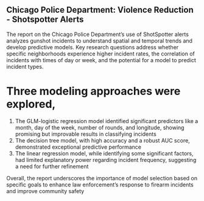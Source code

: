 ## Chicago Police Department: Violence Reduction - Shotspotter Alerts 

The report on the Chicago Police Department’s use of ShotSpotter alerts analyzes gunshot incidents to understand spatial and temporal trends and develop predictive models. Key research questions address whether specific neighborhoods experience higher incident rates, the correlation of incidents with times of day or week, and the potential for a model to predict incident types.

# Three modeling approaches were explored,
1. The GLM-logistic regression model identified significant predictors like a month, day of the week, number of rounds, and longitude, showing promising but improvable results in classifying incidents
2. The decision tree model, with high accuracy and a robust AUC score, demonstrated exceptional predictive performance
3. The linear regression model, while identifying some significant factors, had limited explanatory power regarding incident frequency, suggesting a need for further refinement

Overall, the report underscores the importance of model selection based on specific goals to enhance law enforcement’s response to firearm incidents and improve community safety
